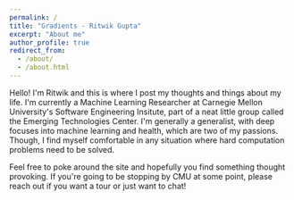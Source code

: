 ```yaml
---
permalink: /
title: "Gradients - Ritwik Gupta"
excerpt: "About me"
author_profile: true
redirect_from: 
  - /about/
  - /about.html
---
```


Hello! I'm Ritwik and this is where I post my thoughts and things about my life. I'm currently a Machine Learning Researcher at Carnegie Mellon University's Software Engineering Insitute, part of a neat little group called the Emerging Technologies Center. I'm generally a generalist, with deep focuses into machine learning and health, which are two of my passions. Though, I find myself comfortable in any situation where hard computation problems need to be solved.

Feel free to poke around the site and hopefully you find something thought provoking. If you're going to be stopping by CMU at some point, please reach out if you want a tour or just want to chat!
